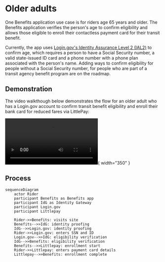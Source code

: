 # Older adults

One Benefits application use case is for riders age 65 years and older. The Benefits application verifies the person's age to confirm eligibility and allows those eligible to enroll their contactless payment card for their transit benefit.

Currently, the app uses [Login.gov's Identity Assurance Level 2 (IAL2)](https://developers.login.gov/attributes/) to confirm age, which requires a person to have a Social Security number, a valid state-issued ID card and a phone number with a phone plan associated with the person's name. Adding ways to confirm eligibility for people without a Social Security number, for people who are part of a transit agency benefit program are on the roadmap.

## Demonstration

The video walkthough below demonstrates the flow for an older adult who has a Login.gov account to confirm transit benefit eligibility and enroll their bank card for reduced fares via LittlePay:

![Demonstration of the sign-up process for a senior confirming eligibility via Login.gov and enrolling via Littlepay](https://github-production-user-asset-6210df.s3.amazonaws.com/6279581/305587214-139c77fa-ac75-4189-8b20-61d91051b264.mp4?X-Amz-Algorithm=AWS4-HMAC-SHA256&X-Amz-Credential=AKIAVCODYLSA53PQK4ZA%2F20240220%2Fus-east-1%2Fs3%2Faws4_request&X-Amz-Date=20240220T214403Z&X-Amz-Expires=300&X-Amz-Signature=8b06c9bc8f6afc89623600f0b6ecebffeaed5509c8442dd4ff48732b49451f50&X-Amz-SignedHeaders=host&actor_id=3673236&key_id=0&repo_id=285501392){ width="350" }

## Process

```mermaid
sequenceDiagram
    actor Rider
    participant Benefits as Benefits app
    participant IdG as Identity Gateway
    participant Login.gov
    participant Littlepay

    Rider->>Benefits: visits site
    Benefits-->>IdG: identity proofing
    IdG-->>Login.gov: identity proofing
    Rider->>Login.gov: enters SSN and ID
    Login.gov-->>IdG: eligibility verification
    IdG-->>Benefits: eligibility verification
    Benefits-->>Littlepay: enrollment start
    Rider->>Littlepay: enters payment card details
    Littlepay-->>Benefits: enrollment complete
```
